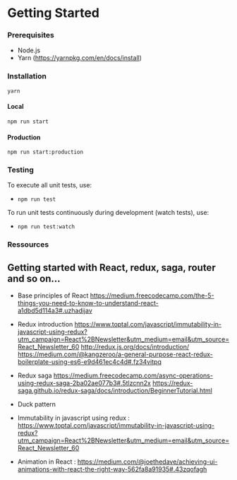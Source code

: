 # Getting Started

### Prerequisites

- Node.js
- Yarn (https://yarnpkg.com/en/docs/install)

### Installation

`yarn`

#### Local
`npm run start`

#### Production
`npm run start:production`

### Testing
To execute all unit tests, use:
- `npm run test`

To run unit tests continuously during development (watch tests), use:
- `npm run test:watch`

### Ressources

## Getting started with React, redux, saga, router and so on…

- Base principles of React
https://medium.freecodecamp.com/the-5-things-you-need-to-know-to-understand-react-a1dbd5d114a3#.uzhadijav

- Redux introduction
https://www.toptal.com/javascript/immutability-in-javascript-using-redux?utm_campaign=React%2BNewsletter&utm_medium=email&utm_source=React_Newsletter_60
http://redux.js.org/docs/introduction/
https://medium.com/@kangzeroo/a-general-purpose-react-redux-boilerplate-using-es6-e9d461ec4c4d#.fz34vitpq

- Redux saga
https://medium.freecodecamp.com/async-operations-using-redux-saga-2ba02ae077b3#.5tlzcnn2x
https://redux-saga.github.io/redux-saga/docs/introduction/BeginnerTutorial.html

- Duck pattern

- Immutability in javascript using redux : https://www.toptal.com/javascript/immutability-in-javascript-using-redux?utm_campaign=React%2BNewsletter&utm_medium=email&utm_source=React_Newsletter_60
- Animation in React : https://medium.com/@joethedave/achieving-ui-animations-with-react-the-right-way-562fa8a91935#.43zqofagh
